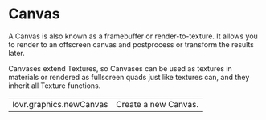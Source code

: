 <!--
category: reference
-->

Canvas
===

A Canvas is also known as a framebuffer or render-to-texture.  It allows you to render to an
offscreen canvas and postprocess or transform the results later.

Canvases extend Textures, so Canvases can be used as textures in materials or rendered as fullscreen
quads just like textures can, and they inherit all Texture functions.

<table>
<tr>
  <td class="pre">lovr.graphics.newCanvas</td>
  <td>Create a new Canvas.</td>
</tr>
</table>
